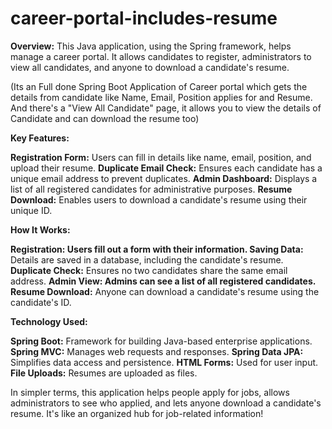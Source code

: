 # career-portal-includes-resume
****Overview:****
This Java application, using the Spring framework, helps manage a career portal. It allows candidates to register, administrators to view all candidates, and anyone to download a candidate's resume.

(Its an Full done Spring Boot Application of Career portal which gets the details from candidate like Name, Email, Position applies for and Resume. And there's a "View All Candidate" page, it allows you to view the details of Candidate and can download the resume too)

**Key Features:**

**Registration Form:** Users can fill in details like name, email, position, and upload their resume.
**Duplicate Email Check:** Ensures each candidate has a unique email address to prevent duplicates.
**Admin Dashboard:** Displays a list of all registered candidates for administrative purposes.
**Resume Download:** Enables users to download a candidate's resume using their unique ID.


**How It Works:**

****Registration:** Users fill out a form with their information.
Saving Data:** Details are saved in a database, including the candidate's resume.
**Duplicate Check:** Ensures no two candidates share the same email address.
****Admin View**: Admins can see a list of all registered candidates.
Resume Download:** Anyone can download a candidate's resume using the candidate's ID.


**Technology Used:**

**Spring Boot:** Framework for building Java-based enterprise applications.
**Spring MVC:** Manages web requests and responses.
**Spring Data JPA:** Simplifies data access and persistence.
**HTML Forms:** Used for user input.
**File Uploads:** Resumes are uploaded as files.


In simpler terms, this application helps people apply for jobs, allows administrators to see who applied, and lets anyone download a candidate's resume. It's like an organized hub for job-related information!
